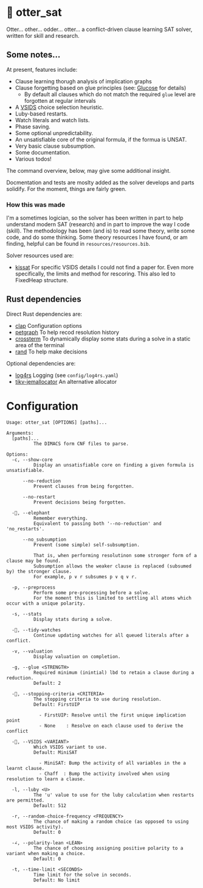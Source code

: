 # 🦦 otter_sat

Otter… other… odder… otter… a conflict-driven clause learning SAT solver, written for skill and research.

## Some notes…

At present, features include:

- Clause learning thorugh analysis of implication graphs
- Clause forgetting based on glue principles (see: [Glucose](https://github.com/audemard/glucose) for details)
  - By default all clauses which do not match the required `glue` level are forgotten at regular intervals
- A [VSIDS](https://arxiv.org/abs/1506.08905) choice selection heuristic.
- Luby-based restarts.
- Watch literals and watch lists.
- Phase saving.
- Some optional unpredictability.
- An unsatisfiable core of the original formula, if the formua is UNSAT.
- Very basic clause subsumption.
- Some documentation.
- Various todos!

The command overview, below, may give some additional insight.

Docmentation and tests are moslty added as the solver develops and parts solidify.
For the moment, things are fairly green.

### How this was made

I'm a sometimes logician, so the solver has been written in part to help understand modern SAT (research) and in part to improve the way I code (skill).
The methodology has been (and is) to read some theory, write some code, and do some thinking.
Some theory resources I have found, or am finding, helpful can be found in `resources/resources.bib`.

Solver resources used are:
- [kissat](https://github.com/arminbiere/kissat)
  For specific VSIDS details I could not find a paper for.
  Even more specifically, the limits and method for rescoring.
  This also led to FixedHeap structure.

## Rust dependencies

Direct Rust dependencies are:
- [clap](https://docs.rs/clap/latest/clap/)
  Configuration options
- [petgraph](https://docs.rs/petgraph/latest/petgraph/)
  To help recod resolution history
- [crossterm](https://docs.rs/crossterm/latest/crossterm/)
  To dynamically display some stats during a solve in a static area of the terminal
- [rand](https://docs.rs/rand/latest/rand/)
  To help make decisions

Optional dependencies are:
- [log4rs](https://docs.rs/log4rs/latest/log4rs/)
  Logging (see `config/log4rs.yaml`)
- [tikv-jemallocator](https://github.com/marv/tikv-jemallocator)
  An alternative allocator

# Configuration

```
Usage: otter_sat [OPTIONS] [paths]...

Arguments:
  [paths]...
          The DIMACS form CNF files to parse.

Options:
  -c, --show-core
          Display an unsatisfiable core on finding a given formula is unsatisfiable.

      --no-reduction
          Prevent clauses from being forgotten.

      --no-restart
          Prevent decisions being forgotten.

  -🐘, --elephant
          Remember everything.
          Equivalent to passing both '--no-reduction' and 'no_restarts'.

      --no_subsumption
          Prevent (some simple) self-subsumption.

          That is, when performing resolutinon some stronger form of a clause may be found.
          Subsumption allows the weaker clause is replaced (subsumed by) the stronger clause.
          For example, p ∨ r subsumes p ∨ q ∨ r.

  -p, --preprocess
          Perform some pre-processing before a solve.
          For the moment this is limited to settling all atoms which occur with a unique polarity.

  -s, --stats
          Display stats during a solve.

  -🧹, --tidy-watches
          Continue updating watches for all queued literals after a conflict.

  -v, --valuation
          Display valuation on completion.

  -g, --glue <STRENGTH>
          Required minimum (inintial) lbd to retain a clause during a reduction.
          Default: 2

  -🚏, --stopping-criteria <CRITERIA>
          The stopping criteria to use during resolution.
          Default: FirstUIP

            - FirstUIP: Resolve until the first unique implication point
            - None    : Resolve on each clause used to derive the conflict

  -🦇, --VSIDS <VARIANT>
          Which VSIDS variant to use.
          Default: MiniSAT

            - MiniSAT: Bump the activity of all variables in the a learnt clause.
            - Chaff  : Bump the activity involved when using resolution to learn a clause.

  -l, --luby <U>
          The 'u' value to use for the luby calculation when restarts are permitted.
          Default: 512

  -r, --random-choice-frequency <FREQUENCY>
          The chance of making a random choice (as opposed to using most VSIDS activity).
          Default: 0

  -∠, --polarity-lean <LEAN>
          The chance of choosing assigning positive polarity to a variant when making a choice.
          Default: 0

  -t, --time-limit <SECONDS>
          Time limit for the solve in seconds.
          Default: No limit
```

